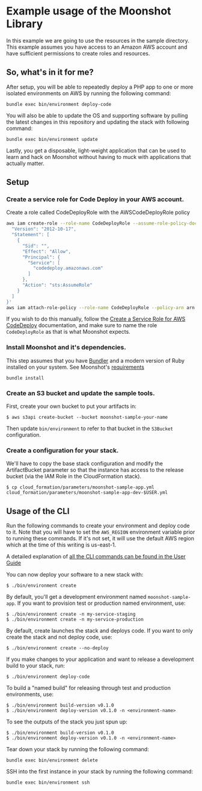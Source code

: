 # Example usage of the Moonshot Library

In this example we are going to use the resources in the sample directory.
This example assumes you have access to an Amazon AWS account and have sufficient permissions to create roles and resources.

## So, what's in it for me?

After setup, you will be able to repeatedly deploy a PHP app to one or more
isolated environments on AWS by running the following command:

```shell
bundle exec bin/environment deploy-code
```

You will also be able to update the OS and supporting software by pulling the
latest changes in this repository and updating the stack with following command:

```shell
bundle exec bin/environment update
```

Lastly, you get a disposable, light-weight application that can be used to learn
and hack on Moonshot without having to muck with applications that actually
matter.

## Setup

### Create a service role for Code Deploy in your AWS account.

Create a role called CodeDeployRole with the AWSCodeDeployRole policy

```bash
aws iam create-role --role-name CodeDeployRole --assume-role-policy-document '{
  "Version": "2012-10-17",
  "Statement": [
    {
      "Sid": "",
      "Effect": "Allow",
      "Principal": {
        "Service": [
          "codedeploy.amazonaws.com"
        ]
      },
      "Action": "sts:AssumeRole"
    }
  ]
}'
aws iam attach-role-policy --role-name CodeDeployRole --policy-arn arn:aws:iam::aws:policy/service-role/AWSCodeDeployRole
```

If you wish to do this manually, follow the
[Create a Service Role for AWS CodeDeploy](http://docs.aws.amazon.com/codedeploy/latest/userguide/how-to-create-service-role.html)
documentation, and make sure to name the role `CodeDeployRole` as that is
what Moonshot expects.

### Install Moonshot and it's dependencies.

This step assumes that you have [Bundler](http://bundler.io/) and a modern version of Ruby installed on your system. See Moonshot's [requirements](index.md#requirements)

```shell
bundle install
```

### Create an S3 bucket and update the sample tools.

First, create your own bucket to put your artifacts in:
```shell
$ aws s3api create-bucket --bucket moonshot-sample-your-name
```

Then update `bin/environment` to refer to that bucket in the `S3Bucket` configuration.

### Create a configuration for your stack.

We'll have to copy the base stack configuration and modify the ArtifactBucket
parameter so that the instance has access to the release bucket (via the
IAM Role in the CloudFormation stack).

```shell
$ cp cloud_formation/parameters/moonshot-sample-app.yml cloud_formation/parameters/moonshot-sample-app-dev-$USER.yml
```

## Usage of the CLI

Run the following commands to create your environment and deploy code to it.
Note that you will have to set the `AWS_REGION` environment variable prior to running these commands. If it's not set, it will use the default AWS region which at the time of this writing is us-east-1.

A detailed explanation of [all the CLI commands can be found in the User Guide](user-guide/cli.md)

You can now deploy your software to a new stack with:

```shell
$ ./bin/environment create
```

By default, you'll get a development environment named `moonshot-sample-app`. If you want to provision test or production
named environment, use:

```shell
$ ./bin/environment create -n my-service-staging
$ ./bin/environment create -n my-service-production
```

By default, create launches the stack and deploys code. If you want to only
create the stack and not deploy code, use:

```shell
$ ./bin/environment create --no-deploy
```

If you make changes to your application and want to release a development build
to your stack, run:

```shell
$ ./bin/environment deploy-code
```

To build a "named build" for releasing through test and production environments,
use:

```shell
$ ./bin/environment build-version v0.1.0
$ ./bin/environment deploy-version v0.1.0 -n <environment-name>
```

To see the outputs of the stack you just spun up:

```shell
$ ./bin/environment build-version v0.1.0
$ ./bin/environment deploy-version v0.1.0 -n <environment-name>
```

Tear down your stack by running the following command:

```shell
bundle exec bin/environment delete
```

SSH into the first instance in your stack by running the following command:

```shell
bundle exec bin/environment ssh
```
